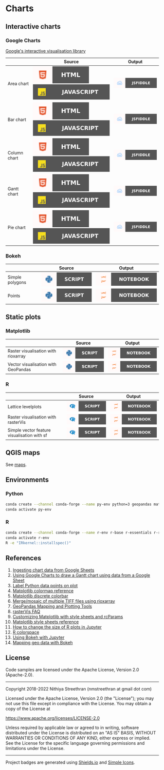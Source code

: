 # Charts

## Interactive charts

### Google Charts

[Google's interactive visualisation library](https://developers.google.com/chart)

&nbsp; | Source | Output
-- | -- | --
Area chart | [![View HTML](badges/html.svg)](charts/google/areachart.html) [![View JavaScript](badges/javascript.svg)](charts/google/areachart.js) | [![View output on JSFiddle](badges/jsfiddle.svg)](https://jsfiddle.net/nithiya/yt7ab0Lo/)
Bar chart | [![View HTML](badges/html.svg)](charts/google/barchart.html) [![View JavaScript](badges/javascript.svg)](charts/google/barchart.js) | [![View output on JSFiddle](badges/jsfiddle.svg)](https://jsfiddle.net/nithiya/qxcpz345/)
Column chart | [![View HTML](badges/html.svg)](charts/google/columnchart.html) [![View JavaScript](badges/javascript.svg)](charts/google/columnchart.js) | [![View output on JSFiddle](badges/jsfiddle.svg)](https://jsfiddle.net/nithiya/df0bmjt1/)
Gantt chart | [![View HTML](badges/html.svg)](charts/google/ganttchart.html) [![View JavaScript](badges/javascript.svg)](charts/google/ganttchart.js) | [![View output on JSFiddle](badges/jsfiddle.svg)](https://jsfiddle.net/nithiya/s2kye3md/)
Pie chart | [![View HTML](badges/html.svg)](charts/google/piechart.html) [![View JavaScript](badges/javascript.svg)](charts/google/piechart.js) | [![View output on JSFiddle](badges/jsfiddle.svg)](https://jsfiddle.net/nithiya/nm5pgksj/)

### Bokeh

&nbsp; | Source | Output
-- | -- | --
Simple polygons | [![View Python script](badges/python.svg)](charts/python/bokeh_polygon.py) | [![View Jupyter Notebook](badges/jupyter.svg)](https://nbviewer.org/github/nmstreethran/charts/blob/main/docs/bokeh_polygon.ipynb)
Points | [![View Python script](badges/python.svg)](charts/python/bokeh_points.py) | [![View Jupyter Notebook](badges/jupyter.svg)](https://nbviewer.org/github/nmstreethran/charts/blob/main/docs/bokeh_points.ipynb)

## Static plots

### Matplotlib

&nbsp; | Source | Output
-- | -- | --
Raster visualisation with rioxarray | [![View Python script](badges/python.svg)](charts/python/rioxarray_matplotlib.py) | [![View Jupyter Notebook](badges/jupyter.svg)](https://nbviewer.org/github/nmstreethran/charts/blob/main/docs/rioxarray.ipynb)
Vector visualisation with GeoPandas | [![View Python script](badges/python.svg)](charts/python/geopandas_matplotlib.py) | [![View Jupyter Notebook](badges/jupyter.svg)](https://nbviewer.org/github/nmstreethran/charts/blob/main/docs/geopandas.ipynb)

### R

&nbsp; | Source | Output
-- | -- | --
Lattice levelplots | [![View R script](badges/r.svg)](charts/r/lattice_plot.r) | [![View Jupyter Notebook](badges/jupyter.svg)](https://nbviewer.org/github/nmstreethran/charts/blob/main/docs/lattice.ipynb)
Raster visualisation with rasterVis | [![View R script](badges/r.svg)](charts/r/rastervis_plot.r) | [![View Jupyter Notebook](badges/jupyter.svg)](https://nbviewer.org/github/nmstreethran/charts/blob/main/docs/rastervis.ipynb)
Simple vector feature visualisation with sf | [![View R script](badges/r.svg)](charts/r/sf_plot.r) | [![View Jupyter Notebook](badges/jupyter.svg)](https://nbviewer.org/github/nmstreethran/charts/blob/main/docs/sf.ipynb)

## QGIS maps

See [maps](maps).

## Environments

### Python

```sh
conda create --channel conda-forge --name py-env python=3 geopandas matplotlib rioxarray jupyterlab jupyter_bokeh
conda activate py-env
```

### R

```sh
conda create --channel conda-forge --name r-env r-base r-essentials r-rgdal r-rastervis r-sf r-geojsonio jupyterlab
conda activate r-env
R -e "IRkernel::installspec()"
```

<!-- ### JavaScript

```sh
conda create --channel conda-forge --name js-env nodejs jupyterlab
conda activate js-env
npm install --global ijavascript
ijsinstall
``` -->

## References

1. [Ingesting chart data from Google Sheets](https://developers.google.com/chart/interactive/docs/spreadsheets)
2. [Using Google Charts to draw a Gantt chart using data from a Google Sheet](https://stackoverflow.com/a/42335062)
3. [Label Python data points on plot](https://stackoverflow.com/a/22272358)
4. [Matplotlib colormap reference](https://matplotlib.org/stable/gallery/color/colormap_reference.html)
5. [Matplotlib discrete colorbar](https://stackoverflow.com/q/14777066)
6. [Merge/mosaic of multiple TIFF files using rioxarray](https://gis.stackexchange.com/q/376685)
7. [GeoPandas Mapping and Plotting Tools](https://geopandas.org/docs/user_guide/mapping.html)
8. [rasterVis FAQ](https://oscarperpinan.github.io/rastervis/FAQ.html)
9. [Customizing Matplotlib with style sheets and rcParams](https://matplotlib.org/stable/tutorials/introductory/customizing.html)
10. [Matplotlib style sheets reference](https://matplotlib.org/stable/gallery/style_sheets/style_sheets_reference.html)
11. [How to change the size of R plots in Jupyter](https://stackoverflow.com/a/60196822)
12. [R colorspace](https://colorspace.r-forge.r-project.org/)
13. [Using Bokeh with Jupyter](https://docs.bokeh.org/en/latest/docs/user_guide/jupyter.html)
14. [Mapping geo data with Bokeh](https://docs.bokeh.org/en/latest/docs/user_guide/geo.html)

<!-- 1. [IJavaScript](https://github.com/n-riesco/ijavascript)
1. [HTML output using IJavaScript](https://n-riesco.github.io/ijavascript/doc/custom.ipynb.html#$$.html(htmlString)) -->

## License

Code samples are licensed under the Apache License, Version 2.0 (Apache-2.0).

---

Copyright 2018-2022 Nithiya Streethran (nmstreethran at gmail dot com)

Licensed under the Apache License, Version 2.0 (the "License");
you may not use this file except in compliance with the License.
You may obtain a copy of the License at

<https://www.apache.org/licenses/LICENSE-2.0>

Unless required by applicable law or agreed to in writing, software
distributed under the License is distributed on an "AS IS" BASIS,
WITHOUT WARRANTIES OR CONDITIONS OF ANY KIND, either express or implied.
See the License for the specific language governing permissions and
limitations under the License.

---

Project badges are generated using [Shields.io](https://shields.io/) and [Simple Icons](https://simpleicons.org/).
